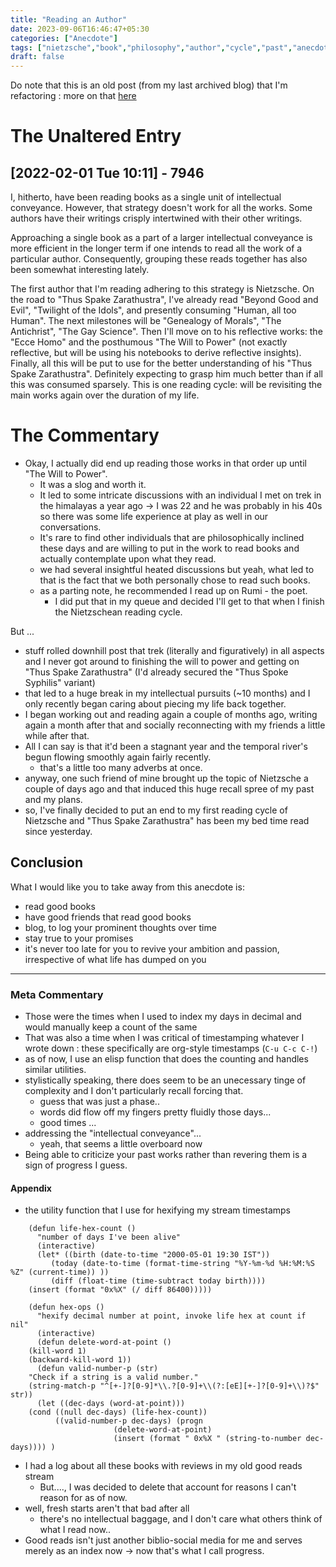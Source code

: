 ```yaml
---
title: "Reading an Author"
date: 2023-09-06T16:46:47+05:30
categories: ["Anecdote"]
tags: ["nietzsche","book","philosophy","author","cycle","past","anecdote","rumi","himalayas","passion","ambition"]
draft: false
---
```


Do note that this is an old post (from my last archived blog) that I'm
refactoring : more on that [here](https://rajpatil.dev/post/refactoring-old-works/)

# The Unaltered Entry

## [2022-02-01 Tue 10:11] - 7946

I, hitherto, have been reading books as a single unit of intellectual
conveyance. However, that strategy doesn't work for all the
works. Some authors have their writings crisply intertwined with
their other writings. 

Approaching a single book as a part of a larger intellectual
conveyance is more efficient in the longer term if one intends to read
all the work of a particular author. Consequently, grouping these
reads together has also been somewhat interesting lately.

The first author that I'm reading adhering to this strategy is
Nietzsche. 
On the road to "Thus Spake Zarathustra", I've already read "Beyond
Good and Evil", "Twilight of the Idols", and presently consuming
"Human, all too Human". The next milestones will be "Genealogy of
Morals", "The Antichrist", "The Gay Science". Then I'll move on to
his reflective works: the "Ecce Homo" and the posthumous "The Will to
Power" (not exactly reflective, but will be using his notebooks to
derive reflective insights). Finally, all this will be put to use for
the better understanding of his "Thus Spake Zarathustra". Definitely
expecting to grasp him much better than if all this was consumed sparsely.
This is one reading cycle: will be revisiting the main works again
over the duration of my life.

# The Commentary

- Okay, I actually did end up reading those works in that order up
  until "The Will to Power".
  - It was a slog and worth it.
  - It led to some intricate discussions with an individual I met on
    trek in the himalayas a year ago -> I was 22 and he was probably
    in his 40s so there was some life experience at play as well in
    our conversations.
  - It's rare to find other individuals that are philosophically
    inclined these days and are willing to put in the work to read
    books and actually contemplate upon what they read.
  - we had several insightful heated discussions but yeah, what led to that is
    the fact that we both personally chose to read such books.
  - as a parting note, he recommended I read up on Rumi - the poet.
	- I did put that in my queue and decided I'll get to that when I
      finish the Nietzschean reading cycle.
	  
But ...  

- stuff rolled downhill post that trek (literally and figuratively) in
  all aspects and I never got around to finishing the will to power
  and getting on "Thus Spake Zarathustra" (I'd already secured the "Thus Spoke Syphilis" variant)
- that led to a huge break in my intellectual pursuits (~10 months)
  and I only recently began caring about piecing my life back together.
- I began working out and reading again a couple of months ago,
  writing again a month after that and socially reconnecting with my
  friends a little while after that.
- All I can say is that it'd been a stagnant year and the temporal river's
  begun flowing smoothly again fairly recently.
  - that's a little too many adverbs at once.
- anyway, one such friend of mine brought up the topic of Nietzsche a
  couple of days ago and that induced this huge recall spree of my
  past and my plans.
- so, I've finally decided to put an end to my first reading cycle of
  Nietzsche and "Thus Spake Zarathustra" has been my bed time read
  since yesterday.

## Conclusion

What I would like you to take away from this anecdote is:
 - read good books
 - have good friends that read good books
 - blog, to log your prominent thoughts over time
 - stay true to your promises
 - it's never too late for you to revive your ambition and
   passion, irrespective of what life has dumped on you

---

### Meta Commentary

- Those were the times when I used to index my days in decimal and
would manually keep a count of the same
- That was also a time when I was critical of timestamping whatever I
wrote down : these specifically are org-style timestamps (`C-u C-c C-!`)
- as of now, I use an elisp function that does the counting and
handles similar utilities.
- stylistically speaking, there does seem to be an unecessary tinge of
  complexity and I don't particularly recall forcing that.
  - guess that was just a phase..
  - words did flow off my fingers pretty fluidly those days...
  - good times ...
- addressing the "intellectual conveyance"... 
  - yeah, that seems a little overboard now
- Being able to criticize your past works rather than revering them is
  a sign of progress I guess.

#### Appendix

 - the utility function that I use for hexifying my stream timestamps
``` elisp
    (defun life-hex-count ()
      "number of days I've been alive"
      (interactive)
      (let* ((birth (date-to-time "2000-05-01 19:30 IST"))
	     (today (date-to-time (format-time-string "%Y-%m-%d %H:%M:%S %Z" (current-time)) ))
	     (diff (float-time (time-subtract today birth))))
	(insert (format "0x%X" (/ diff 86400)))))

    (defun hex-ops ()
      "hexify decimal number at point, invoke life hex at count if nil"
      (interactive)
      (defun delete-word-at-point ()
	(kill-word 1)
	(backward-kill-word 1))
      (defun valid-number-p (str)
	"Check if a string is a valid number."
	(string-match-p "^[+-]?[0-9]*\\.?[0-9]+\\(?:[eE][+-]?[0-9]+\\)?$" str))
      (let ((dec-days (word-at-point)))
	(cond ((null dec-days) (life-hex-count))
	      ((valid-number-p dec-days) (progn
					   (delete-word-at-point)
					   (insert (format " 0x%X " (string-to-number dec-days)))) )
```

 - I had a log about all these books with reviews in my old good reads
   stream 
   - But...., I was decided to delete that account for reasons I can't
     reason for as of now.
 - well, fresh starts aren't that bad after all 
   - there's no intellectual baggage, and I don't care what others
     think of what I read now..
 - Good reads isn't just another biblio-social media for me and serves
   merely as an index now -> now that's what I call progress.
